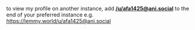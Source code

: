 to view my profile on another instance, add **[/u/afa1425@ani.social](https://ani.social/u/afa1425)** to the end of your preferred instance
e.g. https://lemmy.world/u/afa1425@ani.social